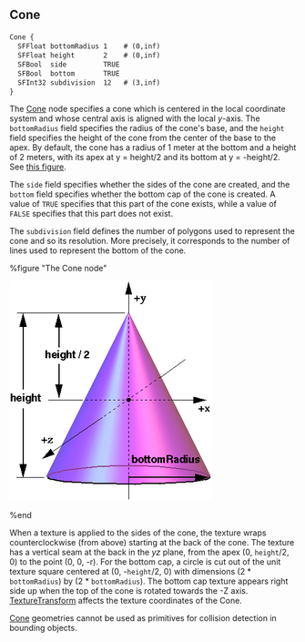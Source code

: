 ## Cone

```
Cone {
  SFFloat bottomRadius 1    # (0,inf)
  SFFloat height       2    # (0,inf)
  SFBool  side         TRUE
  SFBool  bottom       TRUE
  SFInt32 subdivision  12   # (3,inf)
}
```

The [Cone](#cone) node specifies a cone which is centered in the local coordinate system and whose central axis is aligned with the local *y*-axis.
The `bottomRadius` field specifies the radius of the cone's base, and the `height` field specifies the height of the cone from the center of the base to the apex.
By default, the cone has a radius of 1 meter at the bottom and a height of 2 meters, with its apex at y = height/2 and its bottom at y = -height/2.
See [this figure](#the-cone-node).

The `side` field specifies whether the sides of the cone are created, and the `bottom` field specifies whether the bottom cap of the cone is created.
A value of `TRUE` specifies that this part of the cone exists, while a value of `FALSE` specifies that this part does not exist.

The `subdivision` field defines the number of polygons used to represent the cone and so its resolution.
More precisely, it corresponds to the number of lines used to represent the bottom of the cone.

%figure "The Cone node"

![cone.png](images/cone.png)

%end

When a texture is applied to the sides of the cone, the texture wraps counterclockwise (from above) starting at the back of the cone.
The texture has a vertical seam at the back in the *yz* plane, from the apex (0, `height`/2, 0) to the point (0, 0, -r).
For the bottom cap, a circle is cut out of the unit texture square centered at (0, -`height`/2, 0) with dimensions (2 * `bottomRadius`) by (2 * `bottomRadius`).
The bottom cap texture appears right side up when the top of the cone is rotated towards the -Z axis.
[TextureTransform](texturetransform.md) affects the texture coordinates of the Cone.

[Cone](#cone) geometries cannot be used as primitives for collision detection in bounding objects.
